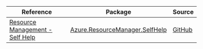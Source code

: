 | Reference | Package | Source |
|---|---|---|
|[Resource Management - Self Help](resourcemanager.selfhelp-readme.md)|[Azure.ResourceManager.SelfHelp](https://www.nuget.org/packages/Azure.ResourceManager.SelfHelp)|[GitHub](https://github.com/Azure/azure-sdk-for-net/blob/main/sdk/selfhelp/Azure.ResourceManager.SelfHelp)|
